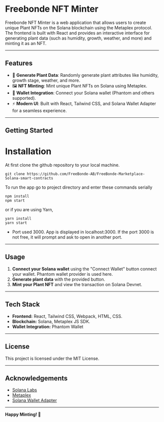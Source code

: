 # Freebonde NFT Minter

Freebonde NFT Minter is a web application that allows users to create unique Plant NFTs on the Solana blockchain using the Metaplex protocol. The frontend is built with React and provides an interactive interface for generating plant data (such as humidity, growth, weather, and more) and minting it as an NFT.

---

## Features

- 🌱 **Generate Plant Data**: Randomly generate plant attributes like humidity, growth stage, weather, and more.
- 🖼️ **NFT Minting**: Mint unique Plant NFTs on Solana using Metaplex.
- 🔗 **Wallet Integration**: Connect your Solana wallet (Phantom and others supported).
- ⚡ **Modern UI**: Built with React, Tailwind CSS, and Solana Wallet Adapter for a seamless experience.

---

## Getting Started

# Installation 
At first clone the github repository to your local machine. 
```
git clone https://github.com/FreeBonde-AB/FreeBonde-Marketplace-Solana-smart-contracts
```

To run the app go to project directory and enter these commands serially
```
npm install
npm start
```
or if you are using Yarn,

```
yarn install
yarn start
```

* Port used 3000. App is displayed in localhost:3000. If the port 3000 is not free, it will prompt and ask to open in another port.

---

## Usage

1. **Connect your Solana wallet** using the "Connect Wallet" button connect your wallet. Phantom wallet provider is used here.
2. **Generate plant data** with the provided button.
3. **Mint your Plant NFT** and view the transaction on Solana Devnet.

---

## Tech Stack

- **Frontend:** React, Tailwind CSS, Webpack, HTML, CSS.
- **Blockchain:** Solana, Metaplex JS SDK.
- **Wallet Integration:** Phantom Wallet

---

## License

This project is licensed under the MIT License.

---

## Acknowledgements

- [Solana Labs](https://solana.com/)
- [Metaplex](https://www.metaplex.com/)
- [Solana Wallet Adapter](https://github.com/solana-labs/wallet-adapter)

---

**Happy Minting! 🌿**




